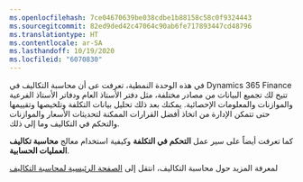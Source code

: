 ```yaml
---
ms.openlocfilehash: 7ce04670639be038cdbe1b88158c58c0f9324443
ms.sourcegitcommit: 82ed9ded42c47064c90ab6fe717893447cd48796
ms.translationtype: HT
ms.contentlocale: ar-SA
ms.lasthandoff: 10/19/2020
ms.locfileid: "6070830"
---
```

في هذه الوحدة النمطية، تعرفت عى أن محاسبة التكاليف في Dynamics 365 Finance تتيح لك تجميع البيانات من مصادر مختلفة، مثل دفتر الأستاذ العام ودفاتر الأستاذ الفرعية والموازنات والمعلومات الإحصائية. يمكنك بعد ذلك تحليل بيانات التكلفة وتلخيصها وتقييمها حتى تتمكن الإدارة من اتخاذ أفضل القرارات الممكنة لتحديثات الأسعار والموازنات والتحكم في التكاليف وما إلى ذلك. 

كما تعرفت أيضاً على سير عمل **التحكم في التكلفة** وكيفية استخدام معالج **محاسبة تكاليف العمليات الحسابية**.

لمعرفة المزيد حول محاسبة التكاليف، انتقل إلى [الصفحة الرئيسية لمحاسبة التكاليف](https://docs.microsoft.com/dynamics365/unified-operations/financials/cost-accounting/cost-accounting-home-page) 
